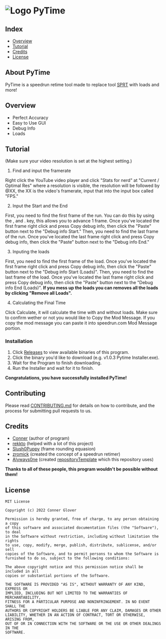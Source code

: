 # ![Logo](https://i.imgur.com/v1onR6a.png)  PyTime
## Index
  - [Overview](#overview) 
  - [Tutorial](#tutorial)
  - [Credits](#credits)
  - [License](#license)

## About PyTime
PyTime is a speedrun retime tool made to replace tool [SPRT](https://github.com/Slush0Puppy/retime) with loads and more!

## Overview
- Perfect Accuracy
- Easy to Use GUI
- Debug Info
- Loads

## Tutorial
(Make sure your video resolution is set at the highest setting.)
1. Find and input the framerate
  
  Right click the YouTube video player and click "Stats for nerd" at "Current / Optimal Res" where a resolution is visible, the resolution will be followed by @XX, the XX is the video's framerate, input that into the input box called "FPS."
  
2. Input the Start and the End

  First, you need to find the first frame of the run. You can do this by using the , and . key, this allows you to advance 1 frame. Once you've located the first frame right click and press Copy debug info, then click the "Paste" button next to the "Debug info Start." Then, you need to find the last frame of the run. Once you've located the last frame right click and press Copy debug info, then click the "Paste" button next to the "Debug info End."
  
3. Inputing the loads

  First, you need to find the first frame of the load. Once you've located the first frame right click and press Copy debug info, then click the "Paste" button next to the "Debug info Start (Loads)". Then, you need to find the last frame of the load. Once you've located the last frame right click and press Copy debug info, then click the "Paste" button next to the "Debug info End (Loads)".
  **If you mess up the loads you can removes all the loads by clicking "Remove all Loads".**

4. Calculating the Final Time

  Click Calculate, it will calculate the time with and without loads. Make sure to confirm wether or not you would like to Copy the Mod Message. If you copy the mod message you can paste it into speedrun.com Mod Message portion.


### Installation
1. Click [Releases](https://github.com/ConnerConnerConner/PyTime/releases/) to view available binaries of this program.
2. Click the binary you'd like to download (e.g. v1.0.3 Pytime Installer.exe).
3. Wait for the Program to finish downloading.
4. Run the Installer and wait for it to finish.

**Congratulations, you have successfully installed PyTime!**

## Contributing
Please read [CONTRIBUTING.md](CONTRIBUTING.md) for details on how to contribute, and the process for submitting pull requests to us.

## Credits
  - [Conner](https://github.com/ConnerConnerConner) (author of program)
  - [rekkto](https://github.com/rekkto) (helped with a lot of this project)
  - [Slush0Puppy](https://github.com/Slush0Puppy) (frame rounding equasion)
  - [zromick](https://github.com/zromick) (created the concept of a speedrun retimer)
  - [Alyways0ne](https://github.com/Always0ne) (created [repositoryTemplate](https://github.com/always0ne/repositoryTemplate) which this repository uses)

**Thanks to all of these people, this program wouldn't be possible without them!**

## License

```
MIT License

Copyright (c) 2022 Conner Glover

Permission is hereby granted, free of charge, to any person obtaining a copy
of this software and associated documentation files (the "Software"), to deal
in the Software without restriction, including without limitation the rights
to use, copy, modify, merge, publish, distribute, sublicense, and/or sell
copies of the Software, and to permit persons to whom the Software is
furnished to do so, subject to the following conditions:

The above copyright notice and this permission notice shall be included in all
copies or substantial portions of the Software.

THE SOFTWARE IS PROVIDED "AS IS", WITHOUT WARRANTY OF ANY KIND, EXPRESS OR
IMPLIED, INCLUDING BUT NOT LIMITED TO THE WARRANTIES OF MERCHANTABILITY,
FITNESS FOR A PARTICULAR PURPOSE AND NONINFRINGEMENT. IN NO EVENT SHALL THE
AUTHORS OR COPYRIGHT HOLDERS BE LIABLE FOR ANY CLAIM, DAMAGES OR OTHER
LIABILITY, WHETHER IN AN ACTION OF CONTRACT, TORT OR OTHERWISE, ARISING FROM,
OUT OF OR IN CONNECTION WITH THE SOFTWARE OR THE USE OR OTHER DEALINGS IN THE
SOFTWARE.
```

